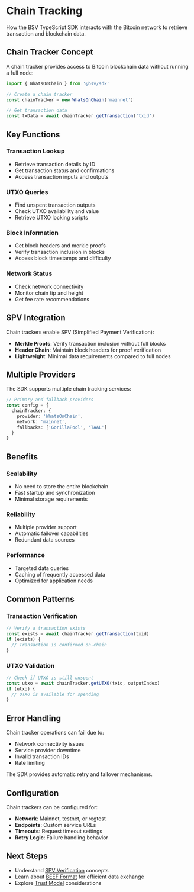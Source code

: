 # Chain Tracking

How the BSV TypeScript SDK interacts with the Bitcoin network to retrieve transaction and blockchain data.

## Chain Tracker Concept

A chain tracker provides access to Bitcoin blockchain data without running a full node:

```typescript
import { WhatsOnChain } from '@bsv/sdk'

// Create a chain tracker
const chainTracker = new WhatsOnChain('mainnet')

// Get transaction data
const txData = await chainTracker.getTransaction('txid')
```

## Key Functions

### Transaction Lookup

- Retrieve transaction details by ID
- Get transaction status and confirmations
- Access transaction inputs and outputs

### UTXO Queries

- Find unspent transaction outputs
- Check UTXO availability and value
- Retrieve UTXO locking scripts

### Block Information

- Get block headers and merkle proofs
- Verify transaction inclusion in blocks
- Access block timestamps and difficulty

### Network Status

- Check network connectivity
- Monitor chain tip and height
- Get fee rate recommendations

## SPV Integration

Chain trackers enable SPV (Simplified Payment Verification):

- **Merkle Proofs**: Verify transaction inclusion without full blocks
- **Header Chain**: Maintain block headers for proof verification
- **Lightweight**: Minimal data requirements compared to full nodes

## Multiple Providers

The SDK supports multiple chain tracking services:

```typescript
// Primary and fallback providers
const config = {
  chainTracker: {
    provider: 'WhatsOnChain',
    network: 'mainnet',
    fallbacks: ['GorillaPool', 'TAAL']
  }
}
```

## Benefits

### Scalability

- No need to store the entire blockchain
- Fast startup and synchronization
- Minimal storage requirements

### Reliability

- Multiple provider support
- Automatic failover capabilities
- Redundant data sources

### Performance

- Targeted data queries
- Caching of frequently accessed data
- Optimized for application needs

## Common Patterns

### Transaction Verification

```typescript
// Verify a transaction exists
const exists = await chainTracker.getTransaction(txid)
if (exists) {
  // Transaction is confirmed on-chain
}
```

### UTXO Validation

```typescript
// Check if UTXO is still unspent
const utxo = await chainTracker.getUTXO(txid, outputIndex)
if (utxo) {
  // UTXO is available for spending
}
```

## Error Handling

Chain tracker operations can fail due to:

- Network connectivity issues
- Service provider downtime
- Invalid transaction IDs
- Rate limiting

The SDK provides automatic retry and failover mechanisms.

## Configuration

Chain trackers can be configured for:

- **Network**: Mainnet, testnet, or regtest
- **Endpoints**: Custom service URLs
- **Timeouts**: Request timeout settings
- **Retry Logic**: Failure handling behavior

## Next Steps

- Understand [SPV Verification](./spv-verification.md) concepts
- Learn about [BEEF Format](./beef.md) for efficient data exchange
- Explore [Trust Model](./trust-model.md) considerations
